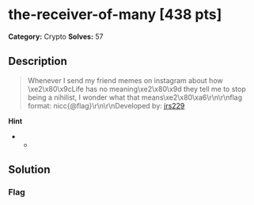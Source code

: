 # the-receiver-of-many [438 pts]

**Category:** Crypto
**Solves:** 57

## Description
>Whenever I send my friend memes on instagram about how \xe2\x80\x9cLife has no meaning\xe2\x80\x9d they tell me to stop being a nihilist, I wonder what that means\xe2\x80\xa6\r\n\r\nflag format: nicc{@flag}\r\n\r\nDeveloped by: [jrs229](https://github.com/jrs229)

**Hint**
* -

## Solution

### Flag


